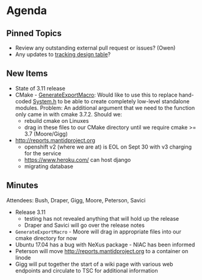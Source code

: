 Agenda
======

Pinned Topics
-------------
* Review any outstanding external pull request or issues? (Owen)
* Any updates to [tracking design table](https://github.com/mantidproject/documents/blob/master/Project-Management/TechnicalSteeringCommittee/reports/TSC-TrackingDesignProposals.md)?

New Items
---------

* State of 3.11 release
* CMake - [GenerateExportMacro](https://cmake.org/cmake/help/v3.7/module/GenerateExportHeader.html): Would like to use this to replace hand-coded [System.h](https://github.com/mantidproject/mantid/blob/master/Framework/Kernel/inc/MantidKernel/System.h) to be able to create completely low-level standalone modules. Problem: An additional argument that we need to the function only came in with cmake 3.7.2. Should we:
  - rebuild cmake on Linuxes
  - drag in these files to our CMake directory until we require cmake >= 3.7 (Moore/Gigg)
* http://reports.mantidproject.org 
  - openshift v2 (where we are at) is EOL on Sept 30 with v3 charging for the service
  - https://www.heroku.com/ can host django
  - migrating database

Minutes
-------

Attendees: Bush, Draper, Gigg, Moore, Peterson, Savici

* Release 3.11
  - testing has not revealed anything that will hold up the release
  - Draper and Savici will go over the release notes
* `GenerateExportMacro` - Moore will drag in appropriate files into our cmake directory for now
* Ubuntu 17.04 has a bug with NeXus package - NIAC has been informed
* Peterson will move http://reports.mantidproject.org to a container on linode
* Gigg will put together the start of a wiki page with various web endpoints and circulate to TSC for additional information
